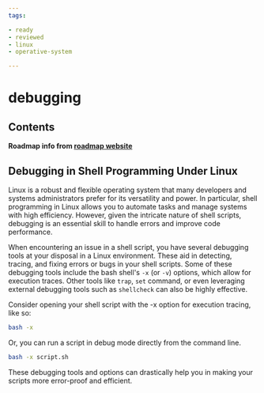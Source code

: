 ```yaml
---
tags:

- ready
- reviewed
- linux
- operative-system

---
```


# debugging

## Contents

__Roadmap info from [roadmap website](https://roadmap.sh/linux/shell-programming/debugging)__

## Debugging in Shell Programming Under Linux

Linux is a robust and flexible operating system that many developers and systems administrators prefer for its versatility and power. In particular, shell programming in Linux allows you to automate tasks and manage systems with high efficiency. However, given the intricate nature of shell scripts, debugging is an essential skill to handle errors and improve code performance.

When encountering an issue in a shell script, you have several debugging tools at your disposal in a Linux environment. These aid in detecting, tracing, and fixing errors or bugs in your shell scripts. Some of these debugging tools include the bash shell's `-x` (or `-v`) options, which allow for execution traces. Other tools like `trap`, `set` command, or even leveraging external debugging tools such as `shellcheck` can also be highly effective.

Consider opening your shell script with the -x option for execution tracing, like so:

```bash
bash -x

```

Or, you can run a script in debug mode directly from the command line.

```bash
bash -x script.sh

```

These debugging tools and options can drastically help you in making your scripts more error-proof and efficient.
